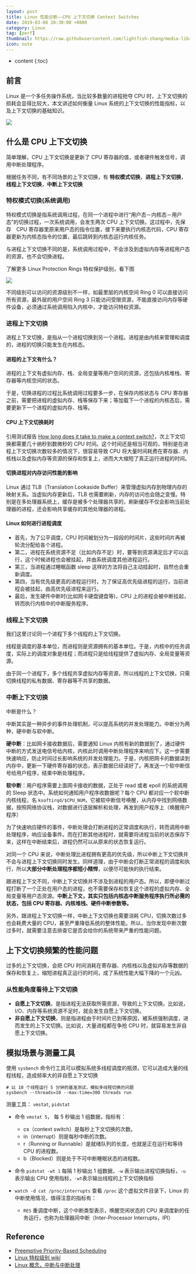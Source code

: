 ```yaml
---
layout: post
title: Linux 性能诊断——CPU 上下文切换 Context Switches
date: 2019-03-08 20:30:00 +0800
category: Linux
tag: [perf]
thumbnail: https://raw.githubusercontent.com/lightfish-zhang/media-library/master/image/201903/switch-icon.png
icon: note
---
```


* content
{:toc}

## 前言

Linux 是一个多任务操作系统，当比较多数量的进程抢夺 CPU 时，上下文切换的损耗会显得比较大，本文讲述如何衡量 Linux 系统的上下文切换的性能指标，以及上下文切换的基础知识。

![](https://raw.githubusercontent.com/lightfish-zhang/media-library/master/image/201903/linux-context-switch.jpg)

## 什么是 CPU 上下文切换

简单理解，CPU 上下文切换是更新了 CPU 寄存器的值，或者硬件触发信号，调用中断处理程序。

根据任务不同，有不同场景的上下文切换，有 **特权模式切换**，**进程上下文切换**，**线程上下文切换**，**中断上下文切换**


### 特权模式切换(系统调用)

特权模式切换是指系统调用过程，在同一个进程中进行“用户态－内核态－用户态”的切换过程，一次系统调用，会发生两次 CPU 上下文切换。这过程中，先保存　CPU 寄存器里原来用户态的指令位置，接下来要执行内核态代码，CPU 寄存器更新为内核态指令的位置，最后跳转到内核态运行内核任务。

与进程上下文切换不同的是，系统调用过程中，不会涉及到虚拟内存等进程用户态的资源，也不会切换进程。

了解更多 Linux Protection Rings 特权保护级别，看下图

![](https://raw.githubusercontent.com/lightfish-zhang/media-library/master/image/201903/linux-protection-rings.jpg)

不同级别可以访问的资源级别不一样，如最里层的内核空间 Ring 0 可以直接访问所有资源，最外层的用户空间 Ring 3 只能访问受限资源，不能直接访问内存等硬件设备，必须通过系统调用陷入内核中，才能访问特权资源。


### 进程上下文切换

进程上下文切换，是指从一个进程切换到另一个进程。进程是由内核来管理和调度的，进程的切换只能发生在内核态。

#### 进程的上下文有什么？

进程的上下文有虚拟内存、栈、全局变量等用户空间的资源，还包括内核堆栈、寄存器等内核空间的状态。

于是，切换进程的过程比系统调用过程要多一步，在保存内核状态与 CPU 寄存器之前，需要把进程的虚拟内存、栈等保存下来；等加载下一个进程的内核态后，需要更新下一个进程的虚拟内存、栈等。

#### CPU 上下文切换耗时

引用测试报告 [How long does it take to make a context switch?](https://blog.tsunanet.net/2010/11/how-long-does-it-take-to-make-context.html)，次上下文切换都需要几十纳秒到数微秒的 CPU 时间。这个时间还是相当可观的，特别是在进程上下文切换次数较多的情况下，很容易导致 CPU 将大量时间耗费在寄存器、内核栈以及虚拟内存等资源的保存和恢复上，进而大大缩短了真正运行进程的时间。

#### 切换进程对内存访问性能的影响

 Linux 通过 TLB（Translation Lookaside Buffer）来管理虚拟内存到物理内存的映射关系。当虚拟内存更新后，TLB 也需要刷新，内存的访问也会随之变慢。特别是在多处理器系统上，缓存是被多个处理器共享的，刷新缓存不仅会影响当前处理器的进程，还会影响共享缓存的其他处理器的进程。


#### Linux 如何进行进程调度

- 首先，为了公平调度，CPU 时间被划分为一段段的时间片，这些时间片再被轮流分配给各个进程。
- 第二，进程在系统资源不足（比如内存不足）时，要等到资源满足后才可以运行，这个时候进程也会被挂起，并由系统调度其他进程运行。
- 第三，当进程通过睡眠函数 sleep 这样的方法将自己主动挂起时，自然也会重新调度。
- 第四，当有优先级更高的进程运行时，为了保证高优先级进程的运行，当前进程会被挂起，由高优先级进程来运行。
- 最后，发生硬件中断时(比如网卡硬盘键盘等)，CPU 上的进程会被中断挂起，转而执行内核中的中断服务程序。


### 线程上下文切换

我们这里讨论同一个进程下多个线程的上下文切换。

线程是调度的基本单位，而进程则是资源拥有的基本单位。于是，内核中的任务调度，实际上的调度对象是线程；而进程只是给线程提供了虚拟内存、全局变量等资源。

由于同一个进程下，多个线程共享虚拟内存等资源，所以线程的上下文切换，只需切换线程的私有数据、寄存器等不共享的数据。

### 中断上下文切换

中断是什么？

中断其实是一种异步的事件处理机制，可以提高系统的并发处理能力。中断分为两种，硬中断与软中断。

**硬中断**：比如网卡接收数据后，需要通知 Linux 内核有新的数据到了，通过硬件中断的方式发送电信号给内核，内核此时调用中断处理程序来响应下。这一步需要快速响应，防止时间过长影响系统的并发处理能力。于是，内核把网卡的数据读到内存中，更新一下硬件寄存器的状态，表示数据已经读好了。再发送一个软中断信号给用户程序，结束中断处理程序。

**软中断**：用户程序需要上面网卡接收的数据，正处于 read 或者 epoll 的系统调用的 Sleep 状态中。系统如何通知用户程序收数据呢？每个 CPU 都对应一个软中断内核线程，名 `ksoftirqd/$CPU_NUM`，它被软中断信号唤醒，从内存中找到网络数据，按照网络协议栈，对数据进行逐层解析和处理，再发到用户程序上（唤醒用户程序）


为了快速响应硬件的事件，中断处理会打断进程的正常调度和执行，转而调用中断处理程序，响应设备事件。而在打断其他进程时，就需要将进程当前的状态保存下来，这样在中断结束后，进程仍然可以从原来的状态恢复运行。

对同一个 CPU 来说，中断处理比进程拥有更高的优先级，所以中断上下文切换并不会与进程上下文切换同时发生。同样道理，由于中断会打断正常进程的调度和执行，所以**大部分中断处理程序都短小精悍**，以便尽可能快的执行结束。

跟进程上下文不同，中断上下文切换并不涉及到进程的用户态。所以，即便中断过程打断了一个正处在用户态的进程，也不需要保存和恢复这个进程的虚拟内存、全局变量等用户态资源。**中断上下文，其实只包括内核态中断服务程序执行所必需的状态，包括 CPU 寄存器、内核堆栈、硬件中断参数等。**

另外，跟进程上下文切换一样，中断上下文切换也需要消耗 CPU，切换次数过多也会耗费大量的 CPU，甚至严重降低系统的整体性能。所以，当你发现中断次数过多时，就需要注意去排查它是否会给你的系统带来严重的性能问题。

## 上下文切换频繁的性能问题

过多的上下文切换，会把 CPU 时间消耗在寄存器、内核栈以及虚拟内存等数据的保存和恢复上，缩短进程真正运行的时间，成了系统性能大幅下降的一个元凶。

### 从性能角度看待上下文切换

- **自愿上下文切换**，是指进程无法获取所需资源，导致的上下文切换。比如说， I/O、内存等系统资源不足时，就会发生自愿上下文切换。
- **非自愿上下文切换**，则是指进程由于时间片已到等原因，被系统强制调度，进而发生的上下文切换。比如说，大量进程都在争抢 CPU 时，就容易发生非自愿上下文切换。

## 模拟场景与测量工具

使用 `sysbench` 命令行工具可以模拟系统多线程调度的瓶颈，它可以造成大量的线程线程，造成频率大的非自愿上下文切换

```
# 以 10 个线程运行 5 分钟的基准测试，模拟多线程切换的问题
sysbench --threads=10 --max-time=300 threads run
```

测量工具： `vmstat`, `pidstat`

- 命令 `vmstat 5`， 每 5 秒输出 1 组数据，指标有：
    + cs（context switch）是每秒上下文切换的次数。
    + in（interrupt）则是每秒中断的次数。
    + r（Running or Runnable）是就绪队列的长度，也就是正在运行和等待 CPU 的进程数。
    + b（Blocked）则是处于不可中断睡眠状态的进程数。

- 命令 `pidstat -wt 1` 每隔 1 秒输出 1 组数据，`-w` 表示输出进程切换指标，`-u`表示输出 CPU 使用指标，`-wt`表示输出线程的上下文切换指标

- `watch -d cat /proc/interrupts` 查看 `/proc` 这个虚拟文件目录下，Linux 的中断使用情况，值得注意的指标有：
    + `RES` 重调度中断，这个中断类型表示，唤醒空闲状态的 CPU 来调度新的任务运行，也称为处理器间中断（Inter-Processor Interrupts，IPI）



## Reference 

- [Preemptive Priority-Based Scheduling](http://www.embeddedlinux.org.cn/rtconforembsys/5107final/LiB0024.html)
- [Linux 特权级别 wiki](https://en.wikipedia.org/wiki/Protection_ring)
- [Linux 概念，中断与中断处理](https://zhuanlan.zhihu.com/p/53640307)
